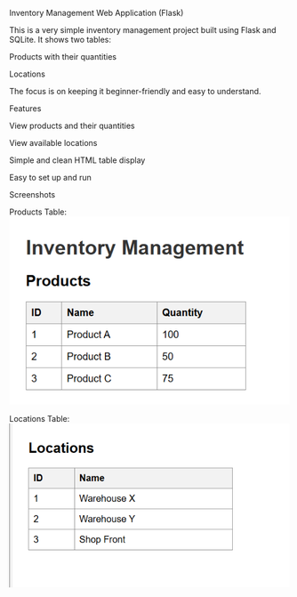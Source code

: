 Inventory Management Web Application (Flask)

This is a very simple inventory management project built using Flask and SQLite.
It shows two tables:

Products with their quantities

Locations

The focus is on keeping it beginner-friendly and easy to understand.

Features

View products and their quantities

View available locations

Simple and clean HTML table display

Easy to set up and run

Screenshots

Products Table:
![Products Table](screenshots/products.png)

Locations Table:
![Locations Table](screenshots/locations.png)
